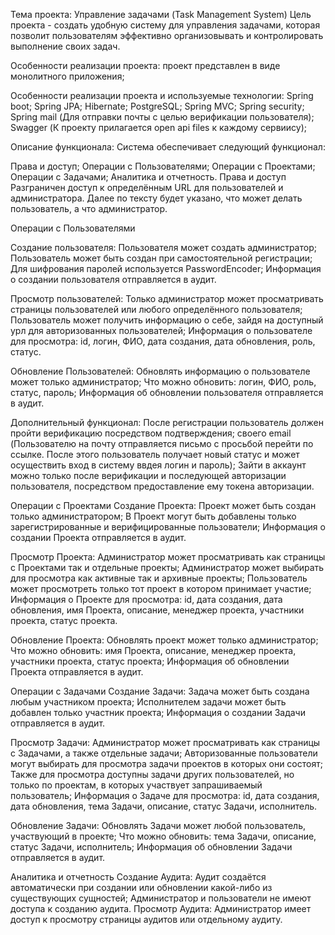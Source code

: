Тема проекта: Управление задачами (Task Management System)
Цель проекта - создать удобную систему для управления задачами, которая позволит пользователям эффективно организовывать и контролировать выполнение своих задач.

Особенности реализации проекта: проект представлен в виде монолитного приложения;

Особенности реализации проекта и используемые технологии:
Spring boot;
Spring JPA;
Hibernate;
PostgreSQL;
Spring MVC;
Spring security;
Spring mail (Для отправки почты с целью верификации пользователя);
Swagger (К проекту прилагается open api files к каждому сервиису);

Описание функционала:
Система обеспечивает следующий функционал:

Права и доступ;
Операции с Пользователями;
Операции с Проектами;
Операции с Задачами;
Аналитика и отчетность.
Права и доступ
Разграничен доступ к определённым URL для пользователей и администратора. Далее по тексту будет указано, что может делать пользователь, а что администратор.

Операции с Пользователями

Создание пользователя:
Пользователя может создать администратор;
Пользователь может быть создан при самостоятельной регистрации;
Для шифрования паролей используется PasswordEncoder;
Информация о создании пользователя отправляется в аудит.

Просмотр пользователей:
Только администратор может просматривать страницы пользователей или любого определённого пользователя;
Пользователь может получить информацию о себе, зайдя на доступный урл для авторизованных пользователей;
Информация о пользователе для просмотра: id, логин, ФИО, дата создания, дата обновления, роль, статус.

Обновление Пользователей:
Обновлять информацию о пользователе может только администратор;
Что можно обновить: логин, ФИО, роль, статус, пароль;
Информация об обновлении пользователя отправляется в аудит.

Дополнительный функционал:
После регистрации пользователь должен пройти верификацию посредством подтверждения; своего email (Пользователю на почту отправляется письмо с просьбой перейти по ссылке. После этого пользователь получает новый статус и может осуществить вход в систему ввдея логин и пароль);
Зайти в аккаунт можно только после верификации и последующей авторизации пользователя, посредством предоставление ему токена авторизации.

Операции с Проектами
Создание Проекта:
Проект может быть создан только администратором;
В Проект могут быть добавлены только зарегистрированные и верифицированные пользователи;
Информация о создании Проекта отправляется в аудит.

Просмотр Проекта:
Администратор может просматривать как страницы с Проектами так и отдельные проекты;
Администратор может выбирать для просмотра как активные так и архивные проекты;
Пользователь может просмотреть только тот проект в котором принимает участие;
Информация о Проекте для просмотра: id, дата создания, дата обновления, имя Проекта, описание, менеджер проекта, участники проекта, статус проекта.

Обновление Проекта:
Обновлять проект может только администратор;
Что можно обновить: имя Проекта, описание, менеджер проекта, участники проекта, статус проекта;
Информация об обновлении Проекта отправляется в аудит.

Операции с Задачами
Создание Задачи:
Задача может быть создана любым участником проекта;
Исполнителем задачи может быть добавлен только участник проекта;
Информация о создании Задачи отправляется в аудит.

Просмотр Задачи:
Администратор может просматривать как страницы с Задачами, а также отдельные задачи;
Авторизованные пользователи могут выбирать для просмотра задачи проектов в которых они состоят;
Также для просмотра доступны задачи других пользователей, но только по проектам, в которых участвует запрашиваемый пользователь;
Информация о Задаче для просмотра: id, дата создания, дата обновления, тема Задачи, описание, статус Задачи, исполнитель.

Обновление Задачи:
Обновлять Задачи может любой пользователь, участвующий в проекте;
Что можно обновить: тема Задачи, описание, статус Задачи, исполнитель;
Информация об обновлении Задачи отправляется в аудит.

Аналитика и отчетность
Создание Аудита:
Аудит создаётся автоматически при создании или обновлении какой-либо из существующих сущностей;
Администратор и пользователи не имеют доступа к созданию аудита.
Просмотр Аудита:
Администратор имеет доступ к просмотру страницы аудитов или отдельному аудиту.
